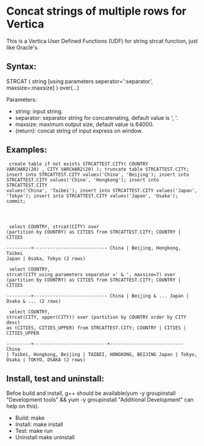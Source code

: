 <html lang="zn_CN"> <head> <meta charset='utf-8'> <title>Concat strings of multiple rows for Vertica</title> </head> <body>

Concat strings of multiple rows for Vertica
==========
This is a Vertica User Defined Functions (UDF) for string strcat function, just like Oracle's.

Syntax:
----------

STRCAT ( string [using parameters seperator=':separator', maxsize=:maxsize] ) over(...)

Parameters:

 * string: input string.
 * separator: separator string for concatenating, default value is ', '.
 * maxsize: maximum output size, default value is 64000. 
 * (return): concat string of input express on window. 

Examples:
----------

<code><pre>
	create table if not exists STRCATTEST.CITY(
	  COUNTRY VARCHAR2(20)
	  , CITY VARCHAR2(20)
	);
	truncate table STRCATTEST.CITY;
	insert into STRCATTEST.CITY values('China', 'Beijing');
	insert into STRCATTEST.CITY values('China', 'Hongkong');
	insert into STRCATTEST.CITY values('China', 'Taibei');
	insert into STRCATTEST.CITY values('Japan', 'Tokyo');
	insert into STRCATTEST.CITY values('Japan', 'Osaka');
	commit;

</code></pre>
<code><pre>
	select COUNTRY, strcat(CITY) over (partition by COUNTRY) as CITIES from STRCATTEST.CITY;
         COUNTRY |          CITIES           
        ---------+---------------------------
         China   | Beijing, Hongkong, Taibei
         Japan   | Osaka, Tokyo
        (2 rows)
</code></pre>
<code><pre>
	select COUNTRY, strcat(CITY using parameters separator =' & ', maxsize=7) over (partition by COUNTRY) as CITIES from STRCATTEST.CITY;
         COUNTRY |          CITIES           
        ---------+---------------------------
         China   | Beijing & ...
         Japan   | Osaka & ...
        (2 rows)
</code></pre>
<code><pre>
	select COUNTRY, strcat(CITY, upper(CITY)) over (partition by COUNTRY order by CITY desc) as (CITIES, CITIES_UPPER) from STRCATTEST.CITY;
         COUNTRY |          CITIES           |       CITIES_UPPER        
        ---------+---------------------------+---------------------------
         China   | Taibei, Hongkong, Beijing | TAIBEI, HONGKONG, BEIJING
         Japan   | Tokyo, Osaka              | TOKYO, OSAKA
        (2 rows)
</code></pre>


Install, test and uninstall:
----------
Befoe build and install, g++ should be available(yum -y groupinstall "Development tools" && yum -y groupinstall "Additional Development" can help on this).

 * Build: make
 * Install: make install
 * Test: make run
 * Uninstall make uninstall

</body> </html>



